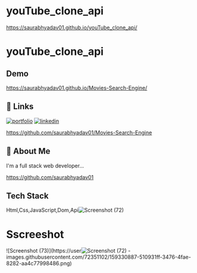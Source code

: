 # youTube_clone_api
https://saurabhyadav01.github.io/youTube_clone_api/


# youTube_clone_api


## Demo



https://saurabhyadav01.github.io/Movies-Search-Engine/
## 🔗 Links
[![portfolio](https://img.shields.io/badge/my_portfolio-000?style=for-the-badge&logo=ko-fi&logoColor=white)](https://sauraabh-portfolio.vercel.app/)
[![linkedin](https://img.shields.io/badge/linkedin-0A66C2?style=for-the-badge&logo=linkedin&logoColor=white)](https://www.linkedin.com/in/saurabh-yadav-7795731a2/)

https://github.com/saurabhyadav01/Movies-Search-Engine
## 🚀 About Me
I'm a full stack web  developer...

https://github.com/saurabhyadav01



## Tech Stack
Html,Css,JavaScript,Dom,Api![Screenshot (72)](https://user-images.githubusercontent.com/72351102/159330850-5e0e0e84-1bfe-430c-a944-cf98608a5cf6.png)



# Sscreeshot
![Screenshot (73)](https://user![Screenshot (72)](https://user-images.githubusercontent.com/72351102/159330913-dd18da97-0fcd-4207-ba39-9f0ede890504.png)
-images.githubusercontent.com/72351102/159330887-510931ff-3476-4fae-8282-aa4c77998486.png)




